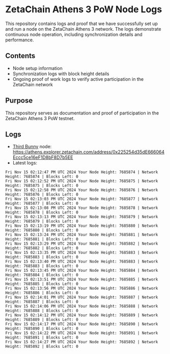 # ZetaChain Athens 3 PoW Node Logs
This repository contains logs and proof that we have successfully set up and run a node on the ZetaChain Athens 3 network. The logs demonstrate continuous node operation, including synchronization details and performance.

## Contents
- Node setup information
- Synchronization logs with block height details
- Ongoing proof of work logs to verify active participation in the ZetaChain network

## Purpose
This repository serves as documentation and proof of participation in the ZetaChain Athens 3 PoW testnet.

## Logs

- [Third Bunny](https://thirdbunny.xyz/) node: https://athens.explorer.zetachain.com/address/0x225254d35dE666064Eccc5ce16eF1D8bF8D7b5EE
- Latest logs:
```
Fri Nov 15 02:12:47 PM UTC 2024 Your Node Height: 7685874 | Network Height: 7685874 | Blocks Left: 0
Fri Nov 15 02:12:52 PM UTC 2024 Your Node Height: 7685875 | Network Height: 7685875 | Blocks Left: 0
Fri Nov 15 02:12:58 PM UTC 2024 Your Node Height: 7685876 | Network Height: 7685876 | Blocks Left: 0
Fri Nov 15 02:13:03 PM UTC 2024 Your Node Height: 7685877 | Network Height: 7685877 | Blocks Left: 0
Fri Nov 15 02:13:08 PM UTC 2024 Your Node Height: 7685878 | Network Height: 7685878 | Blocks Left: 0
Fri Nov 15 02:13:13 PM UTC 2024 Your Node Height: 7685879 | Network Height: 7685879 | Blocks Left: 0
Fri Nov 15 02:13:19 PM UTC 2024 Your Node Height: 7685880 | Network Height: 7685880 | Blocks Left: 0
Fri Nov 15 02:13:24 PM UTC 2024 Your Node Height: 7685881 | Network Height: 7685881 | Blocks Left: 0
Fri Nov 15 02:13:29 PM UTC 2024 Your Node Height: 7685882 | Network Height: 7685882 | Blocks Left: 0
Fri Nov 15 02:13:35 PM UTC 2024 Your Node Height: 7685883 | Network Height: 7685883 | Blocks Left: 0
Fri Nov 15 02:13:40 PM UTC 2024 Your Node Height: 7685883 | Network Height: 7685883 | Blocks Left: 0
Fri Nov 15 02:13:45 PM UTC 2024 Your Node Height: 7685884 | Network Height: 7685884 | Blocks Left: 0
Fri Nov 15 02:13:51 PM UTC 2024 Your Node Height: 7685885 | Network Height: 7685885 | Blocks Left: 0
Fri Nov 15 02:13:56 PM UTC 2024 Your Node Height: 7685886 | Network Height: 7685886 | Blocks Left: 0
Fri Nov 15 02:14:01 PM UTC 2024 Your Node Height: 7685887 | Network Height: 7685887 | Blocks Left: 0
Fri Nov 15 02:14:06 PM UTC 2024 Your Node Height: 7685888 | Network Height: 7685888 | Blocks Left: 0
Fri Nov 15 02:14:12 PM UTC 2024 Your Node Height: 7685889 | Network Height: 7685889 | Blocks Left: 0
Fri Nov 15 02:14:17 PM UTC 2024 Your Node Height: 7685890 | Network Height: 7685890 | Blocks Left: 0
Fri Nov 15 02:14:22 PM UTC 2024 Your Node Height: 7685891 | Network Height: 7685891 | Blocks Left: 0
Fri Nov 15 02:14:27 PM UTC 2024 Your Node Height: 7685892 | Network Height: 7685892 | Blocks Left: 0
```
